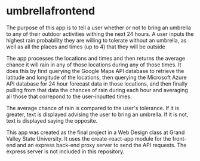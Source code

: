 # umbrellafrontend

The purpose of this app is to tell a user whether or not to bring an umbrella to any of their
outdoor activities withing the next 24 hours. A user inputs the highest rain probability they
are willing to tolerate without an umbrella, as well as all the places and times (up to 4)
that they will be outside

The app processes the locations and times and then returns the average chance it will 
rain in any of those locations during any of those times. It does this by first querying
the Google Maps API database to retrieve the latitude and longitude of the locations, then
querying the Microsoft Azure API database for 24 hour forecast data in those locations, and then 
finally pulling from that data the chances of rain during each hour and averaging all those
that correpond to the user-inputted times.

The average chance of rain is compared to the user's tolerance. If it is greater, text
is displayed advising the user to bring an umbrella. If it is not, text is displayed saying
the opposite.

This app was created as the final project in a Web Design class at Grand Valley State University.
It uses the create-react-app module for the front-end and an express back-end proxy server to send
the API requests. The express server is not included in this repository.
